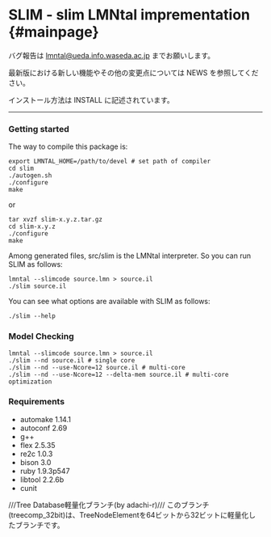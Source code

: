 SLIM - slim LMNtal imprementation {#mainpage}
===============================

バグ報告は lmntal@ueda.info.waseda.ac.jp までお願いします。

最新版における新しい機能やその他の変更点については NEWS を参照してください。

インストール方法は INSTALL に記述されています。

---


### Getting started

The way to compile this package is:

```
export LMNTAL_HOME=/path/to/devel # set path of compiler
cd slim
./autogen.sh
./configure
make
```
or

```
tar xvzf slim-x.y.z.tar.gz
cd slim-x.y.z
./configure
make
```

Among generated files, src/slim is the LMNtal interpreter.
So you can run SLIM as follows:

```
lmntal --slimcode source.lmn > source.il
./slim source.il
```

You can see what options are available with SLIM as follows:

```
./slim --help
```

### Model Checking

```
lmntal --slimcode source.lmn > source.il
./slim --nd source.il # single core
./slim --nd --use-Ncore=12 source.il # multi-core
./slim --nd --use-Ncore=12 --delta-mem source.il # multi-core optimization
```

### Requirements
- automake 1.14.1
- autoconf 2.69
- g++
- flex 2.5.35
- re2c 1.0.3
- bison 3.0
- ruby 1.9.3p547
- libtool 2.2.6b
- cunit


///Tree Database軽量化ブランチ(by adachi-r)///
このブランチ(treecomp_32bit)は、TreeNodeElementを64ビットから32ビットに軽量化したブランチです。
